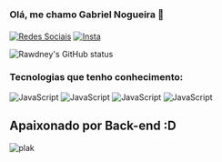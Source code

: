 ### Olá, me chamo Gabriel Nogueira 👋
#### 

[![Redes Sociais](https://img.shields.io/badge/LinkedIn-0077B5?style=for-the-badge&logo=linkedin&logoColor=white)](https://www.linkedin.com/in/rawdney-mendes-a74aa2187/) 
[![Insta](https://img.shields.io/badge/Instagram-E4405F?style=for-the-badge&logo=instagram&logoColor=white)](https://www.instagram.com/_gabriel.vilela_/)

![Rawdney's GitHub status](https://github-readme-stats.vercel.app/api?username=Gab096&show_icons=true&theme=dark)

### Tecnologias que tenho conhecimento: 


![JavaScript](https://img.shields.io/badge/JavaScript-323330?style=for-the-badge&logo=javascript&logoColor=F7DF1E)
![JavaScript](https://img.shields.io/badge/TypeScript-007ACC?style=for-the-badge&logo=typescript&logoColor=white)
![JavaScript](https://img.shields.io/badge/Node.js-43853D?style=for-the-badge&logo=node.js&logoColor=white)
![JavaScript](https://img.shields.io/badge/MySQL-00000F?style=for-the-badge&logo=mysql&logoColor=white)


## Apaixonado por Back-end :D


![plak](https://github-readme-stats.vercel.app/api/top-langs/?username=Gab096&theme=blue-green)

              
